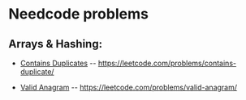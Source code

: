 # Needcode problems

## Arrays & Hashing:

-   [Contains Duplicates](Arrays_and_Hashing/containsDuplicate.js)
    -- https://leetcode.com/problems/contains-duplicate/

-   [Valid Anagram](Arrays_and_Hashing/validAnagram.js)
    -- https://leetcode.com/problems/valid-anagram/
